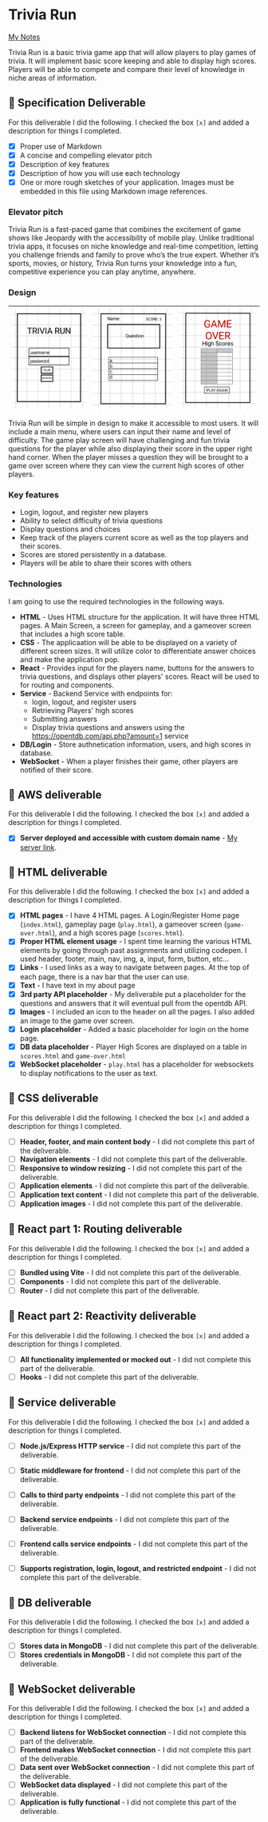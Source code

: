 # Trivia Run

[My Notes](notes.md)

Trivia Run is a basic trivia game app that will allow players to play games of trivia. It will implement basic score keeping and able to display high scores. Players will be able to compete and compare their level of knowledge in niche areas of information. 

## 🚀 Specification Deliverable
For this deliverable I did the following. I checked the box `[x]` and added a description for things I completed.

- [x] Proper use of Markdown
- [x] A concise and compelling elevator pitch
- [x] Description of key features
- [x] Description of how you will use each technology
- [x] One or more rough sketches of your application. Images must be embedded in this file using Markdown image references.

### Elevator pitch

Trivia Run is a fast-paced game that combines the excitement of game shows like Jeopardy with the accessibility of mobile play. Unlike traditional trivia apps, it focuses on niche knowledge and real-time competition, letting you challenge friends and family to prove who’s the true expert. Whether it’s sports, movies, or history, Trivia Run turns your knowledge into a fun, competitive experience you can play anytime, anywhere.

### Design
| ![](/images/TriviaMainScreen.jpg)  |  ![Design Game Play](/images/TriviaInGame.jpg) |![Design Game Over](/images/TriviaGameOver.jpg) | 
|---|---| --- |

Trivia Run will be simple in design to make it accessible to most users. It will include a main menu, where users can input their name and level of difficulty. The game play screen will have challenging and fun trivia questions for the player while also displaying their score in the upper right hand corner. When the player misses a question they will be brought to a game over screen where they can view the current high scores of other players. 


### Key features

- Login, logout, and register new players
- Ability to select difficulty of trivia questions
- Display questions and choices
- Keep track of the players current score as well as the top players and their scores. 
- Scores are stored persistently in a database.
- Players will be able to share their scores with others 

### Technologies

I am going to use the required technologies in the following ways.

- **HTML** - Uses HTML structure for the application. It will have three HTML pages. A Main Screen, a screen for gameplay, and a gameover screen that includes a high score table.
- **CSS** - The applicaation will be able to be displayed on a variety of different screen sizes. It will utilize color to differentiate answer choices and make the application pop.
- **React** - Provides input for the players name, buttons for the answers to trivia questions, and displays other players' scores. React will be used to for routing and components.
- **Service** - Backend Service with endpoints for:
  * login, logout, and register users
  * Retrieving Players' high scores
  * Submitting answers
  * Display trivia questions and answers using the https://opentdb.com/api.php?amount=1 service
- **DB/Login** - Store authnetication information, users, and high scores in database.
- **WebSocket** - When a player finishes their game, other players are notified of their score.   

## 🚀 AWS deliverable

For this deliverable I did the following. I checked the box `[x]` and added a description for things I completed.

- [x] **Server deployed and accessible with custom domain name** - [My server link](https://triviarun.click).

## 🚀 HTML deliverable

For this deliverable I did the following. I checked the box `[x]` and added a description for things I completed.

- [x] **HTML pages** - I have 4 HTML pages. A Login/Register Home page (`index.html`), gameplay page (`play.html`), a gameover screen (`game-over.html`), and a high scores page (`scores.html`).
- [x] **Proper HTML element usage** - I spent time learning the various HTML elements by going through past assignments and utilizing codepen. I used header, footer, main, nav, img, a, input, form, button, etc...
- [x] **Links** - I used links as a way to navigate between pages. At the top of each page, there is a nav bar that the user can use.
- [x] **Text** - I have text in my about page
- [x] **3rd party API placeholder** - My deliverable put a placeholder for the questions and answers that it will eventual pull from the opentdb API.
- [x] **Images** - I included an icon to the header on all the pages. I also added an image to the game over screen.
- [x] **Login placeholder** - Added a basic placeholder for login on the home page. 
- [x] **DB data placeholder** - Player High Scores are displayed on a table in `scores.html` and `game-over.html`
- [x] **WebSocket placeholder** - `play.html` has a placeholder for websockets to display notifications to the user as text. 

## 🚀 CSS deliverable

For this deliverable I did the following. I checked the box `[x]` and added a description for things I completed.

- [ ] **Header, footer, and main content body** - I did not complete this part of the deliverable.
- [ ] **Navigation elements** - I did not complete this part of the deliverable.
- [ ] **Responsive to window resizing** - I did not complete this part of the deliverable.
- [ ] **Application elements** - I did not complete this part of the deliverable.
- [ ] **Application text content** - I did not complete this part of the deliverable.
- [ ] **Application images** - I did not complete this part of the deliverable.

## 🚀 React part 1: Routing deliverable

For this deliverable I did the following. I checked the box `[x]` and added a description for things I completed.

- [ ] **Bundled using Vite** - I did not complete this part of the deliverable.
- [ ] **Components** - I did not complete this part of the deliverable.
- [ ] **Router** - I did not complete this part of the deliverable.

## 🚀 React part 2: Reactivity deliverable

For this deliverable I did the following. I checked the box `[x]` and added a description for things I completed.

- [ ] **All functionality implemented or mocked out** - I did not complete this part of the deliverable.
- [ ] **Hooks** - I did not complete this part of the deliverable.

## 🚀 Service deliverable

For this deliverable I did the following. I checked the box `[x]` and added a description for things I completed.

- [ ] **Node.js/Express HTTP service** - I did not complete this part of the deliverable.
- [ ] **Static middleware for frontend** - I did not complete this part of the deliverable.
- [ ] **Calls to third party endpoints** - I did not complete this part of the deliverable.
- [ ] **Backend service endpoints** - I did not complete this part of the deliverable.
- [ ] **Frontend calls service endpoints** - I did not complete this part of the deliverable.
- [ ] **Supports registration, login, logout, and restricted endpoint** - I did not complete this part of the deliverable.


## 🚀 DB deliverable

For this deliverable I did the following. I checked the box `[x]` and added a description for things I completed.

- [ ] **Stores data in MongoDB** - I did not complete this part of the deliverable.
- [ ] **Stores credentials in MongoDB** - I did not complete this part of the deliverable.

## 🚀 WebSocket deliverable

For this deliverable I did the following. I checked the box `[x]` and added a description for things I completed.

- [ ] **Backend listens for WebSocket connection** - I did not complete this part of the deliverable.
- [ ] **Frontend makes WebSocket connection** - I did not complete this part of the deliverable.
- [ ] **Data sent over WebSocket connection** - I did not complete this part of the deliverable.
- [ ] **WebSocket data displayed** - I did not complete this part of the deliverable.
- [ ] **Application is fully functional** - I did not complete this part of the deliverable.
